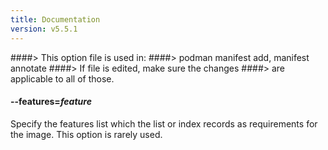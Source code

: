```yaml
---
title: Documentation
version: v5.5.1
---
```


####> This option file is used in:
####>   podman manifest add, manifest annotate
####> If file is edited, make sure the changes
####> are applicable to all of those.
#### **--features**=*feature*

Specify the features list which the list or index records as requirements for
the image.  This option is rarely used.
